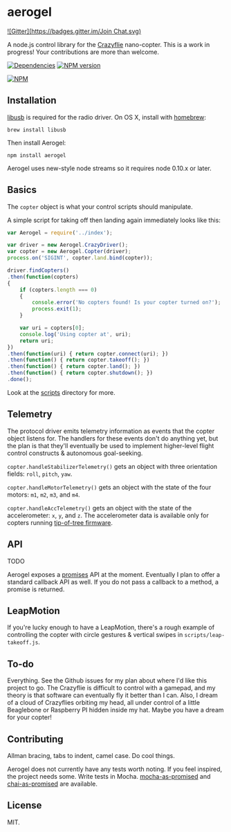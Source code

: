 aerogel
=======
[![Gitter](https://badges.gitter.im/Join Chat.svg)](https://gitter.im/tikot/aerogel?utm_source=badge&utm_medium=badge&utm_campaign=pr-badge&utm_content=badge)

A node.js control library for the [Crazyflie](http://wiki.bitcraze.se/projects:crazyflie:userguide:index) nano-copter. This is a work in progress! Your contributions are more than welcome.

[![Dependencies](https://david-dm.org/ceejbot/aerogel.png)](https://david-dm.org/ceejbot/aerogel) [![NPM version](https://badge.fury.io/js/aerogel.png)](http://badge.fury.io/js/aerogel)

[![NPM](https://nodei.co/npm/aerogel.png)](http://nodei.co/npm/aerogel/)

## Installation

[libusb](http://sourceforge.net/projects/libusb/) is required for the radio driver. On OS X, install with [homebrew](http://mxcl.github.io/homebrew/):

`brew install libusb`

Then install Aerogel:

`npm install aerogel`

Aerogel uses new-style node streams so it requires node 0.10.x or later.

## Basics

The `copter` object is what your control scripts should manipulate.

A simple script for taking off then landing again immediately looks like this:

```javascript
var Aerogel = require('../index');

var driver = new Aerogel.CrazyDriver();
var copter = new Aerogel.Copter(driver);
process.on('SIGINT', copter.land.bind(copter));

driver.findCopters()
.then(function(copters)
{
    if (copters.length === 0)
    {
        console.error('No copters found! Is your copter turned on?');
        process.exit(1);
    }

    var uri = copters[0];
    console.log('Using copter at', uri);
    return uri;
})
.then(function(uri) { return copter.connect(uri); })
.then(function() { return copter.takeoff(); })
.then(function() { return copter.land(); })
.then(function() { return copter.shutdown(); })
.done();
```

Look at the [scripts](scripts/) directory for more.

## Telemetry

The protocol driver emits telemetry information as events that the copter object listens for. The handlers for these events don't do anything yet, but the plan is that they'll eventually be used to implement higher-level flight control constructs & autonomous goal-seeking.

`copter.handleStabilizerTelemetry()` gets an object with three orientation fields: `roll`, `pitch`, `yaw`.

`copter.handleMotorTelemetry()` gets an object with the state of the four motors: `m1`, `m2`, `m3`, and `m4`.

`copter.handleAccTelemetry()` gets an object with the state of the accelerometer: `x`, `y`, and `z`. The accelerometer data is available only for copters running [tip-of-tree firmware](https://bitbucket.org/bitcraze/crazyflie-firmware).

## API

TODO

Aerogel exposes a [promises](https://github.com/rkatic/p) API at the moment. Eventually I plan to offer a standard callback API as well. If you do not pass a callback to a method, a promise is returned. 

## LeapMotion

If you're lucky enough to have a LeapMotion, there's a rough example of controlling the copter with circle gestures & vertical swipes in `scripts/leap-takeoff.js`.

## To-do

Everything. See the Github issues for my plan about where I'd like this project to go. The Crazyflie is difficult to control with a gamepad, and my theory is that software can eventually fly it better than I can. Also, I dream of a cloud of Crazyflies orbiting my head, all under control of a little Beaglebone or Raspberry PI hidden inside my hat. Maybe you have a dream for your copter!

## Contributing

Allman bracing, tabs to indent, camel case. Do cool things.

Aerogel does not currently have any tests worth noting. If you feel inspired, the project needs some. Write tests in Mocha. [mocha-as-promised](https://github.com/domenic/mocha-as-promised) and [chai-as-promised](https://github.com/domenic/chai-as-promised/) are available. 

## License

MIT.
